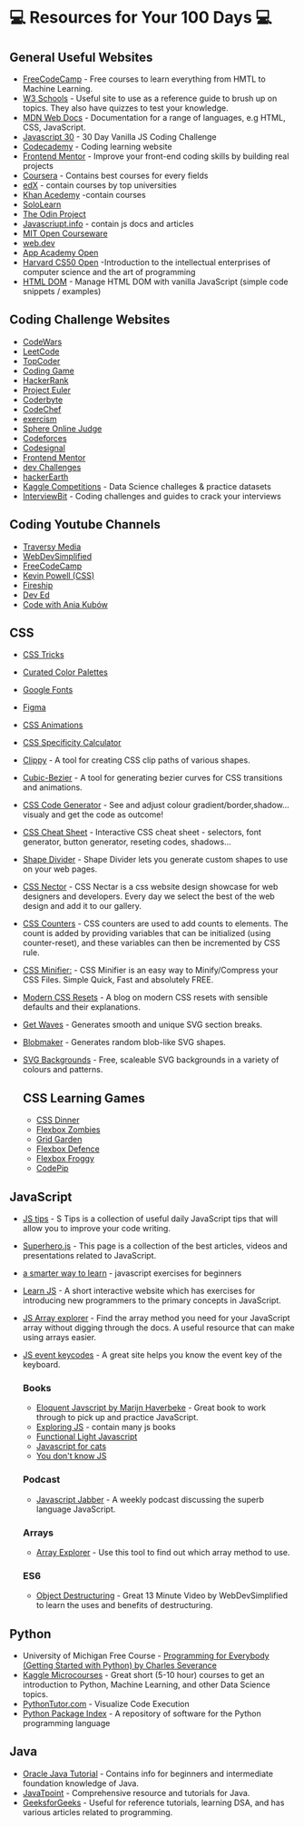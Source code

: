 # :computer: Resources for Your 100 Days :computer:

## General Useful Websites

- [FreeCodeCamp](https://www.freecodecamp.org/learn/) - Free courses to learn everything from HMTL to Machine Learning.
- [W3 Schools](https://www.w3schools.com/) - Useful site to use as a reference guide to brush up on topics. They also have quizzes to test your knowledge.
- [MDN Web Docs](https://developer.mozilla.org/en-US/) - Documentation for a range of languages, e.g HTML, CSS, JavaScript.
- [Javascript 30](https://javascript30.com/) - 30 Day Vanilla JS Coding Challenge
- [Codecademy](https://www.codecademy.com/) - Coding learning website
- [Frontend Mentor](https://www.frontendmentor.io/) - Improve your front-end coding skills by building real projects
- [Coursera](https://www.coursera.org/in) - Contains best courses for every fields
- [edX](https://www.edx.org/) - contain courses by top universities
- [Khan Acedemy](https://www.khanacademy.org/) -contain courses
- [SoloLearn](https://www.sololearn.com/home)
- [The Odin Project](https://www.theodinproject.com/)
- [Javascriupt.info](https://javascript.info/) - contain js docs and articles
- [MIT Open Courseware](https://ocw.mit.edu/)
- [web.dev](https://web.dev/)
- [App Academy Open](https://open.appacademy.io/)
- [Harvard CS50 Open](https://cs50.harvard.edu/x/2021/) -Introduction to the intellectual enterprises of computer science and the art of programming
- [HTML DOM](https://htmldom.dev/) - Manage HTML DOM with vanilla JavaScript (simple code snippets / examples)

## Coding Challenge Websites

- [CodeWars](https://www.codewars.com/)
- [LeetCode](https://leetcode.com/)
- [TopCoder](https://topcoder.com/)
- [Coding Game](https://www.codingame.com/)
- [HackerRank](https://www.hackerrank.com/)
- [Project Euler](https://projecteuler.net/)
- [Coderbyte](https://projecteuler.net/)
- [CodeChef](https://www.codechef.com/)
- [exercism](https://exercism.io/)
- [Sphere Online Judge](https://spoj.com/)
- [Codeforces](https://codeforces.com/)
- [Codesignal](https://codesignal.com/)
- [Frontend Mentor](https://www.frontendmentor.io/)
- [dev Challenges](https://devchallenges.io/)
- [hackerEarth](https://www.hackerearth.com/)
- [Kaggle Competitions](https://www.kaggle.com/competitions) - Data Science challeges & practice datasets
- [InterviewBit](https://www.interviewbit.com/) - Coding challenges and guides to crack your interviews

## Coding Youtube Channels

- [Traversy Media](https://www.youtube.com/c/TraversyMedia/featured)
- [WebDevSimplified](https://www.youtube.com/c/WebDevSimplified/featured)
- [FreeCodeCamp](https://www.youtube.com/c/Freecodecamp/featured)
- [Kevin Powell (CSS)](https://www.youtube.com/kepowob/featured)
- [Fireship](https://www.youtube.com/c/Fireship/featured)
- [Dev Ed](https://www.youtube.com/c/DevEd/featured)
- [Code with Ania Kubów](https://www.youtube.com/channel/UC5DNytAJ6_FISueUfzZCVsw)

## CSS

- [CSS Tricks](https://css-tricks.com/)
- [Curated Color Palettes](https://coolors.co/)
- [Google Fonts](https://fonts.google.com/)
- [Figma](https://www.figma.com)
- [CSS Animations](https://animate.style/)
- [CSS Specificity Calculator](https://specificity.keegan.st/)
- [Clippy](https://bennettfeely.com/clippy/) - A tool for creating CSS clip paths of various shapes.
- [Cubic-Bezier](https://cubic-bezier.com/#.17,.67,.83,.67) - A tool for generating bezier curves for CSS transitions and animations.
- [CSS Code Generator](https://html-css-js.com/css/generator/) - See and adjust colour gradient/border,shadow... visualy and get the code as outcome!
- [CSS Cheat Sheet](https://htmlcheatsheet.com/css/) - Interactive CSS cheat sheet - selectors, font generator, button generator, reseting codes, shadows...
- [Shape Divider](https://www.shapedivider.app/) - Shape Divider lets you generate custom shapes to use on your web pages.
- [CSS Nector](https://cssminifier.com/) - CSS Nectar is a css website design showcase for web designers and developers. Every day we select the best of the web design and add it to our gallery.
- [CSS Counters](https://www.freecodecamp.org/news/numbering-with-css-counters/) - CSS counters are used to add counts to elements. The count is added by providing variables that can be initialized (using counter-reset), and these variables can then be incremented by CSS rule.
- [CSS Minifier:](https://cssminifier.com/) - CSS Minifier is an easy way to Minify/Compress your CSS Files. Simple Quick, Fast and absolutely FREE.
- [Modern CSS Resets](https://piccalil.li/blog/a-modern-css-reset/) - A blog on modern CSS resets with sensible defaults and their explanations.
- [Get Waves](https://getwaves.io/) - Generates smooth and unique SVG section breaks.
- [Blobmaker](https://www.blobmaker.app/) - Generates random blob-like SVG shapes.
- [SVG Backgrounds](https://www.svgbackgrounds.com) - Free, scaleable SVG backgrounds in a variety of colours and patterns.

  ## CSS Learning Games

  - [CSS Dinner](https://flukeout.github.io/)
  - [Flexbox Zombies](https://mastery.games/)
  - [Grid Garden](https://mastery.games/)
  - [Flexbox Defence](http://www.flexboxdefense.com/)
  - [Flexbox Froggy](https://flexboxfroggy.com/)
  - [CodePip](https://codepip.com/)

## JavaScript

- [JS tips](https://www.jstips.co/) - S Tips is a collection of useful daily JavaScript tips that will allow you to improve your code writing.
- [Superhero.js](http://superherojs.com/) - This page is a collection of the best articles, videos and presentations related to JavaScript.
- [a smarter way to learn](http://www.asmarterwaytolearn.com/js/index-of-exercises.html) - javascript exercises for beginners
- [Learn JS](https://www.learn-js.org/) - A short interactive website which has exercises for introducing new programmers to the primary concepts in JavaScript.
- [JS Array explorer](https://sdras.github.io/array-explorer/) - Find the array method you need for your JavaScript array without digging through the docs. A useful resource that can make using arrays easier.
- [JS event keycodes](http://keycode.info/) - A great site helps you know the event key of the keyboard.

  ### Books

  - [Eloquent Javscript by Marijn Haverbeke](https://eloquentjavascript.net/index.html) - Great book to work through to pick up and practice JavaScript.
  - [Exploring JS](https://exploringjs.com/) - contain many js books
  - [Functional Light Javascript](https://exploringjs.com/)
  - [Javascript for cats](http://jsforcats.com/)
  - [You don't know JS](https://github.com/getify/You-Dont-Know-JS)

  ### Podcast

  - [Javascript Jabber](https://devchat.tv/show/javascript-jabber) - A weekly podcast discussing the superb language JavaScript.

  ### Arrays

  - [Array Explorer](https://sdras.github.io/array-explorer/) - Use this tool to find out which array method to use.

  ### ES6

  - [Object Destructuring](https://www.youtube.com/watch?v=NIq3qLaHCIs&list=LL&index=51) - Great 13 Minute Video by WebDevSimplified to learn the uses and benefits of destructuring.

## Python

- University of Michigan Free Course - [Programming for Everybody (Getting Started with Python) by Charles Severance](https://www.futurelearn.com/courses/programming-for-everybody-python)
- [Kaggle Microcourses](https://www.kaggle.com/learn) - Great short (5-10 hour) courses to get an introduction to Python, Machine Learning, and other Data Science topics.
- [PythonTutor.com](http://www.pythontutor.com/) - Visualize Code Execution
- [Python Package Index](https://pypi.org/) - A repository of software for the Python programming language

## Java

- [Oracle Java Tutorial](https://docs.oracle.com/javase/tutorial/tutorialLearningPaths.html) - Contains info for beginners and intermediate foundation knowledge of Java.
- [JavaTpoint](https://www.javatpoint.com/java-tutorial) - Comprehensive resource and tutorials for Java.
- [GeeksforGeeks](https://www.geeksforgeeks.org/) - Useful for reference tutorials, learning DSA, and has various articles related to programming.
